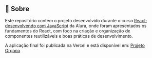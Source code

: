 ## 📄 Sobre
Este repositório contém o projeto desenvolvido durante o curso <a href="https://cursos.alura.com.br/course/react-desenvolvendo-javascript">React: desenvolvendo com JavaScript</a> da Alura, onde foram apresentados os fundamentos do React, com foco na criação e organização de componentes reutilizáveis e boas práticas de desenvolvimento.

A aplicação final foi publicada na Vercel e está disponível em:
<a href="https://projetoorgano-nu.vercel.app/">Projeto Organo</a> 

